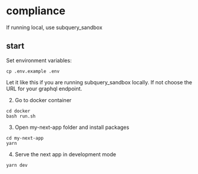 # compliance

If running local, use subquery_sandbox

## start
 
 Set environment variables:
 ```
 cp .env.example .env
 ```
 Let it like this if you are running subquery_sandbox locally. If not choose the URL for your graphql endpoint.
 
2. Go to docker container
```
cd docker
bash run.sh
```

3. Open my-next-app folder and install packages
```
cd my-next-app
yarn
```

4. Serve the next app in development mode
```
yarn dev
```